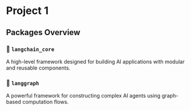 # Project 1

## Packages Overview

### 🧠 `langchain_core`
A high-level framework designed for building AI applications with modular and reusable components.

### 🔁 `langgraph`
A powerful framework for constructing complex AI agents using graph-based computation flows.
